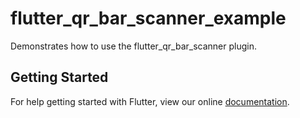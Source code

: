 # flutter_qr_bar_scanner_example

Demonstrates how to use the flutter_qr_bar_scanner plugin.

## Getting Started

For help getting started with Flutter, view our online
[documentation](http://flutter.io/).
